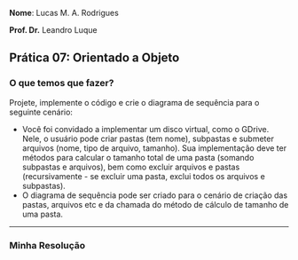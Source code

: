 __Nome__: Lucas M. A. Rodrigues

__Prof. Dr.__ Leandro Luque

## Prática 07: Orientado a Objeto

### O que temos que fazer? 
Projete, implemente o código e crie o diagrama de sequência para o seguinte cenário:
* Você foi convidado a implementar um disco virtual, como o GDrive. Nele, o usuário pode criar pastas (tem nome), subpastas e submeter arquivos (nome, tipo de arquivo, tamanho). Sua implementação deve ter métodos para calcular o tamanho total de uma pasta (somando subpastas e arquivos), bem como excluir arquivos e pastas (recursivamente - se excluir uma pasta, exclui todos os arquivos e subpastas).
* O diagrama de sequência pode ser criado para o cenário de criação das pastas, arquivos etc e da chamada do método de cálculo de tamanho de uma pasta.

***
### Minha Resolução 
```
```
